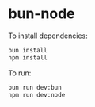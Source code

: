 # bun-node

To install dependencies:

```bash
bun install
npm install
```

To run:

```bash
bun run dev:bun
npm run dev:node
```
